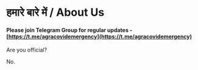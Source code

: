 # हमारे बारे में / About Us

#### Please join Telegram Group for regular updates - [https://t.me/agracovidemergency](https://t.me/agracovidemergency)

Are you official?

No.

